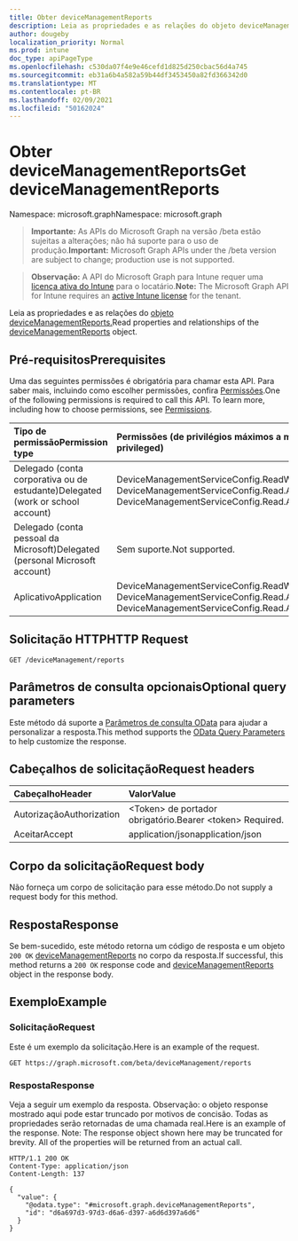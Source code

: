 ```yaml
---
title: Obter deviceManagementReports
description: Leia as propriedades e as relações do objeto deviceManagementReports.
author: dougeby
localization_priority: Normal
ms.prod: intune
doc_type: apiPageType
ms.openlocfilehash: c530da07f4e9e46cefd1d825d250cbac56d4a745
ms.sourcegitcommit: eb31a6b4a582a59b44df3453450a82fd366342d0
ms.translationtype: MT
ms.contentlocale: pt-BR
ms.lasthandoff: 02/09/2021
ms.locfileid: "50162024"
---
```

# <a name="get-devicemanagementreports"></a><span data-ttu-id="7d1d3-103">Obter deviceManagementReports</span><span class="sxs-lookup"><span data-stu-id="7d1d3-103">Get deviceManagementReports</span></span>

<span data-ttu-id="7d1d3-104">Namespace: microsoft.graph</span><span class="sxs-lookup"><span data-stu-id="7d1d3-104">Namespace: microsoft.graph</span></span>

> <span data-ttu-id="7d1d3-105">**Importante:** As APIs do Microsoft Graph na versão /beta estão sujeitas a alterações; não há suporte para o uso de produção.</span><span class="sxs-lookup"><span data-stu-id="7d1d3-105">**Important:** Microsoft Graph APIs under the /beta version are subject to change; production use is not supported.</span></span>

> <span data-ttu-id="7d1d3-106">**Observação:** A API do Microsoft Graph para Intune requer uma [licença ativa do Intune](https://go.microsoft.com/fwlink/?linkid=839381) para o locatário.</span><span class="sxs-lookup"><span data-stu-id="7d1d3-106">**Note:** The Microsoft Graph API for Intune requires an [active Intune license](https://go.microsoft.com/fwlink/?linkid=839381) for the tenant.</span></span>

<span data-ttu-id="7d1d3-107">Leia as propriedades e as relações do [objeto deviceManagementReports.](../resources/intune-rapolicy-devicemanagementreports.md)</span><span class="sxs-lookup"><span data-stu-id="7d1d3-107">Read properties and relationships of the [deviceManagementReports](../resources/intune-rapolicy-devicemanagementreports.md) object.</span></span>

## <a name="prerequisites"></a><span data-ttu-id="7d1d3-108">Pré-requisitos</span><span class="sxs-lookup"><span data-stu-id="7d1d3-108">Prerequisites</span></span>
<span data-ttu-id="7d1d3-p101">Uma das seguintes permissões é obrigatória para chamar esta API. Para saber mais, incluindo como escolher permissões, confira [Permissões](/graph/permissions-reference).</span><span class="sxs-lookup"><span data-stu-id="7d1d3-p101">One of the following permissions is required to call this API. To learn more, including how to choose permissions, see [Permissions](/graph/permissions-reference).</span></span>

|<span data-ttu-id="7d1d3-111">Tipo de permissão</span><span class="sxs-lookup"><span data-stu-id="7d1d3-111">Permission type</span></span>|<span data-ttu-id="7d1d3-112">Permissões (de privilégios máximos a mínimos)</span><span class="sxs-lookup"><span data-stu-id="7d1d3-112">Permissions (from most to least privileged)</span></span>|
|:---|:---|
|<span data-ttu-id="7d1d3-113">Delegado (conta corporativa ou de estudante)</span><span class="sxs-lookup"><span data-stu-id="7d1d3-113">Delegated (work or school account)</span></span>|<span data-ttu-id="7d1d3-114">DeviceManagementServiceConfig.ReadWrite.All, DeviceManagementServiceConfig.Read.All</span><span class="sxs-lookup"><span data-stu-id="7d1d3-114">DeviceManagementServiceConfig.ReadWrite.All, DeviceManagementServiceConfig.Read.All</span></span>|
|<span data-ttu-id="7d1d3-115">Delegado (conta pessoal da Microsoft)</span><span class="sxs-lookup"><span data-stu-id="7d1d3-115">Delegated (personal Microsoft account)</span></span>|<span data-ttu-id="7d1d3-116">Sem suporte.</span><span class="sxs-lookup"><span data-stu-id="7d1d3-116">Not supported.</span></span>|
|<span data-ttu-id="7d1d3-117">Aplicativo</span><span class="sxs-lookup"><span data-stu-id="7d1d3-117">Application</span></span>|<span data-ttu-id="7d1d3-118">DeviceManagementServiceConfig.ReadWrite.All, DeviceManagementServiceConfig.Read.All</span><span class="sxs-lookup"><span data-stu-id="7d1d3-118">DeviceManagementServiceConfig.ReadWrite.All, DeviceManagementServiceConfig.Read.All</span></span>|

## <a name="http-request"></a><span data-ttu-id="7d1d3-119">Solicitação HTTP</span><span class="sxs-lookup"><span data-stu-id="7d1d3-119">HTTP Request</span></span>
<!-- {
  "blockType": "ignored"
}
-->
``` http
GET /deviceManagement/reports
```

## <a name="optional-query-parameters"></a><span data-ttu-id="7d1d3-120">Parâmetros de consulta opcionais</span><span class="sxs-lookup"><span data-stu-id="7d1d3-120">Optional query parameters</span></span>
<span data-ttu-id="7d1d3-121">Este método dá suporte a [Parâmetros de consulta OData](/graph/query-parameters) para ajudar a personalizar a resposta.</span><span class="sxs-lookup"><span data-stu-id="7d1d3-121">This method supports the [OData Query Parameters](/graph/query-parameters) to help customize the response.</span></span>

## <a name="request-headers"></a><span data-ttu-id="7d1d3-122">Cabeçalhos de solicitação</span><span class="sxs-lookup"><span data-stu-id="7d1d3-122">Request headers</span></span>
|<span data-ttu-id="7d1d3-123">Cabeçalho</span><span class="sxs-lookup"><span data-stu-id="7d1d3-123">Header</span></span>|<span data-ttu-id="7d1d3-124">Valor</span><span class="sxs-lookup"><span data-stu-id="7d1d3-124">Value</span></span>|
|:---|:---|
|<span data-ttu-id="7d1d3-125">Autorização</span><span class="sxs-lookup"><span data-stu-id="7d1d3-125">Authorization</span></span>|<span data-ttu-id="7d1d3-126">&lt;Token&gt; de portador obrigatório.</span><span class="sxs-lookup"><span data-stu-id="7d1d3-126">Bearer &lt;token&gt; Required.</span></span>|
|<span data-ttu-id="7d1d3-127">Aceitar</span><span class="sxs-lookup"><span data-stu-id="7d1d3-127">Accept</span></span>|<span data-ttu-id="7d1d3-128">application/json</span><span class="sxs-lookup"><span data-stu-id="7d1d3-128">application/json</span></span>|

## <a name="request-body"></a><span data-ttu-id="7d1d3-129">Corpo da solicitação</span><span class="sxs-lookup"><span data-stu-id="7d1d3-129">Request body</span></span>
<span data-ttu-id="7d1d3-130">Não forneça um corpo de solicitação para esse método.</span><span class="sxs-lookup"><span data-stu-id="7d1d3-130">Do not supply a request body for this method.</span></span>

## <a name="response"></a><span data-ttu-id="7d1d3-131">Resposta</span><span class="sxs-lookup"><span data-stu-id="7d1d3-131">Response</span></span>
<span data-ttu-id="7d1d3-132">Se bem-sucedido, este método retorna um código de resposta e um objeto `200 OK` [deviceManagementReports](../resources/intune-rapolicy-devicemanagementreports.md) no corpo da resposta.</span><span class="sxs-lookup"><span data-stu-id="7d1d3-132">If successful, this method returns a `200 OK` response code and [deviceManagementReports](../resources/intune-rapolicy-devicemanagementreports.md) object in the response body.</span></span>

## <a name="example"></a><span data-ttu-id="7d1d3-133">Exemplo</span><span class="sxs-lookup"><span data-stu-id="7d1d3-133">Example</span></span>

### <a name="request"></a><span data-ttu-id="7d1d3-134">Solicitação</span><span class="sxs-lookup"><span data-stu-id="7d1d3-134">Request</span></span>
<span data-ttu-id="7d1d3-135">Este é um exemplo da solicitação.</span><span class="sxs-lookup"><span data-stu-id="7d1d3-135">Here is an example of the request.</span></span>
``` http
GET https://graph.microsoft.com/beta/deviceManagement/reports
```

### <a name="response"></a><span data-ttu-id="7d1d3-136">Resposta</span><span class="sxs-lookup"><span data-stu-id="7d1d3-136">Response</span></span>
<span data-ttu-id="7d1d3-p102">Veja a seguir um exemplo da resposta. Observação: o objeto response mostrado aqui pode estar truncado por motivos de concisão. Todas as propriedades serão retornadas de uma chamada real.</span><span class="sxs-lookup"><span data-stu-id="7d1d3-p102">Here is an example of the response. Note: The response object shown here may be truncated for brevity. All of the properties will be returned from an actual call.</span></span>
``` http
HTTP/1.1 200 OK
Content-Type: application/json
Content-Length: 137

{
  "value": {
    "@odata.type": "#microsoft.graph.deviceManagementReports",
    "id": "d6a697d3-97d3-d6a6-d397-a6d6d397a6d6"
  }
}
```




